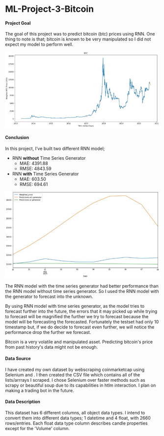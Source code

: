 # ML-Project-3-Bitcoin


#### Project Goal

The goal of this project was to predict bitcoin (btc) prices using RNN. 
One thing to note is that; bitcoin is known to be very manipulated so I did not expect my model to perform well. 

![](Pictures/forecast.JPG)

#### Conclusion

In this project, I've built two different RNN model; 
* RNN **without** Time Series Generator
    * MAE: 4391.88
    * RMSE: 4843.59
* RNN **with** Time Series Generator
    * MAE: 603.50
    * RMSE: 694.61

![](Pictures/test.JPG)

The RNN model with the time series generator had better performance than the RNN model without time series generator. So I used the RNN model with the generator to forecast into the unknown.
    
By using RNN model with time series generator, as the model tries to forecast further into the future, the errors that it may picked up while trying to forecast will be magnified the further we try to forecast because the model will be forecasting the forecasted. Fortunately the testset had only 10 timestamp but, if we do decide to forecast even further, we will notice the performance drop the further we forecast.
    
Bitcoin is a very volatile and manipulated asset. Predicting bitcoin's price from past history's data might not be enough.

#### Data Source

I have created my own dataset by webscraping coinmarketcap using Selenium and <xpath>. I then created the CSV file which contains all of the lists/arrrays I scraped. I chose Selenium over faster methods such as scrapy or beautiful soup due to its capabilities in htlm interaction. I plan on making a trading bot in the future. 
  
#### Data Description

This dataset has 6 different columns, all object data types. I intend to convert them into different data types; 1 datetime and 4 float, with 2660 rows/entries. Each float data type column describes candle properties except for the 'Volume' column. 


